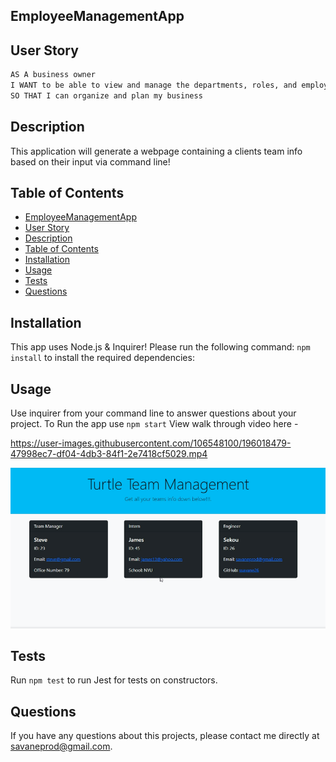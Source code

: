 ## EmployeeManagementApp

## User Story

```md
AS A business owner
I WANT to be able to view and manage the departments, roles, and employees in my company
SO THAT I can organize and plan my business
```


## Description 
This application will generate a webpage containing a clients team info based on their input via command line!
## Table of Contents
- [EmployeeManagementApp](#employeemanagementapp)
- [User Story](#user-story)
- [Description](#description)
- [Table of Contents](#table-of-contents)
- [Installation](#installation)
- [Usage](#usage)
- [Tests](#tests)
- [Questions](#questions)

## Installation 
This app uses Node.js & Inquirer!
Please run the following command: `npm install`  to install the required dependencies: 



## Usage 
Use inquirer from your command line to answer questions about your project. 
To Run the app use `npm start`
View walk through video here - 

https://user-images.githubusercontent.com/106548100/196018479-47998ec7-df04-4db3-84f1-2e7418cf5029.mp4

<img src="Assets\employeemanagementapp.png">


## Tests
Run `npm test` to run Jest for tests on constructors. 

## Questions
If you have any questions about this projects, please contact me directly at savaneprod@gmail.com. 
